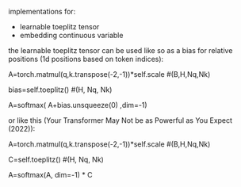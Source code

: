 implementations for:
  - learnable toeplitz tensor
  - embedding continuous variable

the learnable toeplitz tensor can be used like so as a bias for relative positions (1d positions based on token indices):

A=torch.matmul(q,k.transpose(-2,-1))*self.scale #(B,H,Nq,Nk)

bias=self.toeplitz() #(H, Nq, Nk)

A=softmax( A+bias.unsqueeze(0) ,dim=-1)

or like this (Your Transformer May Not be as Powerful as You Expect (2022)):

A=torch.matmul(q,k.transpose(-2,-1))*self.scale #(B,H,Nq,Nk)

C=self.toeplitz() #(H, Nq, Nk)

A=softmax(A, dim=-1) * C
